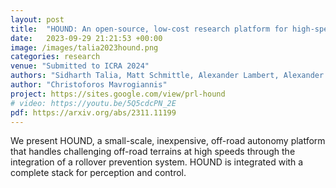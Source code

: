 ```yaml
---
layout: post
title:  "HOUND: An open-source, low-cost research platform for high-speed off-road underactuated nonholonomic driving"
date:   2023-09-29 21:21:53 +00:00
image: /images/talia2023hound.png
categories: research
venue: "Submitted to ICRA 2024"
authors: "Sidharth Talia, Matt Schmittle, Alexander Lambert, Alexander Spitzer, Christoforos Mavrogiannis, Siddhartha S. Srinivasa"
author: "Christoforos Mavrogiannis"
project: https://sites.google.com/view/prl-hound
# video: https://youtu.be/5Q5cdcPN_2E
pdf: https://arxiv.org/abs/2311.11199
---
```

We present HOUND, a small-scale, inexpensive, off-road autonomy platform that handles challenging off-road terrains at high speeds through the integration of a rollover prevention system. HOUND is integrated with a complete stack for perception and control. 